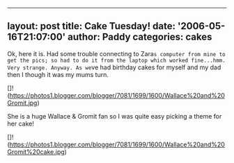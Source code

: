 --- 
layout: post 
title: Cake Tuesday! 
date: '2006-05-16T21:07:00'
author: Paddy 
categories: cakes
 ---
Ok, here it is. Had some trouble connecting to Zara`s computer from
mine to get the pics; so had to do it from the laptop which worked
fine...hmm. Very strange. Anyway. As we`ve had birthday cakes for
myself and my dad then I though it was my mums turn.

[]!(https://photos1.blogger.com/blogger/7081/1699/1600/Wallace%20and%20Gromit.jpg)

She is a huge Wallace & Gromit fan so I was quite easy picking a theme
for her cake!

[]!(https://photos1.blogger.com/blogger/7081/1699/1600/Wallace%20and%20Gromit%20cake.jpg)
